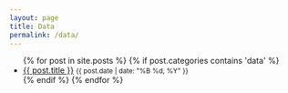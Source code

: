 ```yaml
---
layout: page
title: Data
permalink: /data/
---
```


<ul>
  {% for post in site.posts %}
    {% if post.categories contains 'data' %}
      <li>
        <a href="{{ post.url }}">{{ post.title }}</a>
        <small>{{ post.date | date: "%B %d, %Y" }}</small>
      </li>
    {% endif %}
  {% endfor %}
</ul>